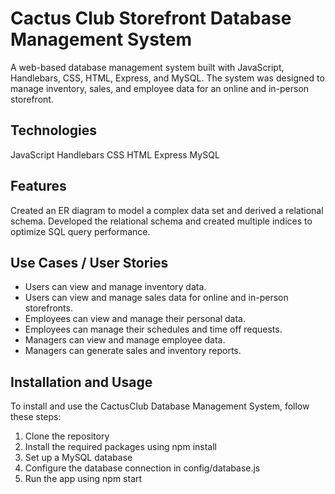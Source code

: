 # Cactus Club Storefront Database Management System

A web-based database management system built with JavaScript, Handlebars, CSS, HTML, Express, and MySQL. The system was designed to manage inventory, sales, and employee data for an online and in-person storefront.


## Technologies

JavaScript
Handlebars
CSS
HTML
Express
MySQL


## Features
Created an ER diagram to model a complex data set and derived a relational schema.
Developed the relational schema and created multiple indices to optimize SQL query performance.

## Use Cases / User Stories

* Users can view and manage inventory data.
* Users can view and manage sales data for online and in-person storefronts.
* Employees can view and manage their personal data.
* Employees can manage their schedules and time off requests.
* Managers can view and manage employee data.
* Managers can generate sales and inventory reports.

## Installation and Usage

To install and use the CactusClub Database Management System, follow these steps:

1. Clone the repository
2. Install the required packages using npm install
3. Set up a MySQL database
4. Configure the database connection in config/database.js
5. Run the app using npm start
